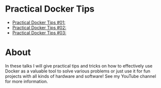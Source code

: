 # Practical Docker Tips

* [Practical Docker Tips #01: ](https://github.com/marcelmaatkamp/PracticalDockerTips_01)
* [Practical Docker Tips #02: ](https://github.com/marcelmaatkamp/PracticalDockerTips_02)
* [Practical Docker Tips #03: ](https://github.com/marcelmaatkamp/PracticalDockerTips_03)

# About

In these talks I will give practical tips and tricks on how to effectively use Docker as a valuable tool to solve various problems or just use it for fun projects with all kinds of hardware and software! See my YouTube channel for more information.
